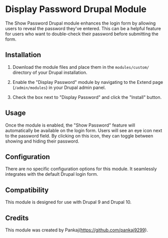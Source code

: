 # Display Password Drupal Module

The Show Password Drupal module enhances the login form by allowing users to reveal the password they've entered. This can be a helpful feature for users who want to double-check their password before submitting the form.

## Installation

1. Download the module files and place them in the `modules/custom/` directory of your Drupal installation.

2. Enable the "Display Password" module by navigating to the Extend page (`/admin/modules`) in your Drupal admin panel.

3. Check the box next to "Display Password" and click the "Install" button.

## Usage

Once the module is enabled, the "Show Password" feature will automatically be available on the login form. Users will see an eye icon next to the password field. By clicking on this icon, they can toggle between showing and hiding their password.

## Configuration

There are no specific configuration options for this module. It seamlessly integrates with the default Drupal login form.

## Compatibility

This module is designed for use with Drupal 9 and Drupal 10.

## Credits

This module was created by Pankaj(https://github.com/pankaj9299).


